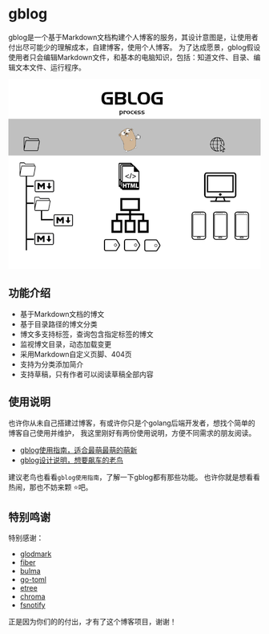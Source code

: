 # gblog

gblog是一个基于Markdown文档构建个人博客的服务，其设计意图是，让使用者付出尽可能少的理解成本，自建博客，使用个人博客。
为了达成愿景，gblog假设使用者只会编辑Markdown文件，和基本的电脑知识，包括：知道文件、目录、编辑文本文件、运行程序。

![gblog工作流程](/docs/assets/image/gblog_process.png)

## 功能介绍

- 基于Markdown文档的博文
- 基于目录路径的博文分类
- 博文多支持标签，查询包含指定标签的博文
- 监视博文目录，动态加载变更
- 采用Markdown自定义页脚、404页
- 支持为分类添加简介
- 支持草稿，只有作者可以阅读草稿全部内容
  
## 使用说明

也许你从未自己搭建过博客，有或许你只是个golang后端开发者，想找个简单的博客自己使用并维护，
我这里刚好有两份使用说明，方便不同需求的朋友阅读。

- [gblog使用指南，适合最萌最萌的萌新](/docs/gblog使用指南/gblog使用说明.md)
- [gblog设计说明，想要飙车的老鸟](?)

建议老鸟也看看`gblog使用指南`，了解一下gblog都有那些功能。
也许你就是想看看热闹，那也不妨来颗 ⭐吧。

## 特别鸣谢

特别感谢：

- [glodmark](github.com/yuin/goldmark)
- [fiber](github.com/gofiber/fiber)
- [bulma](https://github.com/jgthms/bulma)
- [go-toml](github.com/pelletier/go-toml)
- [etree](github.com/beevik/etree)
- [chroma](github.com/alecthomas/chroma)
- [fsnotify](github.com/fsnotify/fsnotify)

正是因为你们的的付出，才有了这个博客项目，谢谢！
